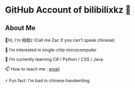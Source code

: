 # GitHub Account of bilibilixkz 👋

## About Me

👋Hi, I'm 相框z (Call me Zac if you can't speak chinese)

👀 I’m interested in single-chip microcomputer

🌱 I’m currently learning C# / Python / CSS / Java

📫 How to reach me : [email](mailto:bilibili_xkz@qq.com)

⚡ Fun fact: I'm bad in chinese handwriting

<!--
**bilibilixkz/bilibilixkz** is a ✨ _special_ ✨ repository because its `README.md` (this file) appears on your GitHub profile.

Here are some ideas to get you started:

- 🔭 I’m currently working on ...
- 🌱 I’m currently learning ...
- 👯 I’m looking to collaborate on ...
- 🤔 I’m looking for help with ...
- 💬 Ask me about ...
- 📫 How to reach me: ...
- 😄 Pronouns: ...
- ⚡ Fun fact: ...
-->
